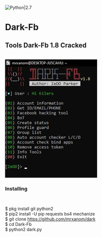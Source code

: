 ![Python|2.7](https://img.shields.io/badge/Python-2.7-blue.svg)
# Dark-Fb
<h2>Tools Dark-Fb 1.8 Cracked</h3><br>
<img src="https://github.com/mrxanom/dark/blob/master/70848691_257176065242317_65487681349484544_n.jpg" alt="Dark">
<h3>Installing</h3><br>

$ pkg install git python2<br>
$ pip2 install -U pip requests bs4 mechanize<br>
$ git clone https://github.com/mrxanom/dark<br>
$ cd Dark-Fb<br>
$ python2 dark.py<br>
